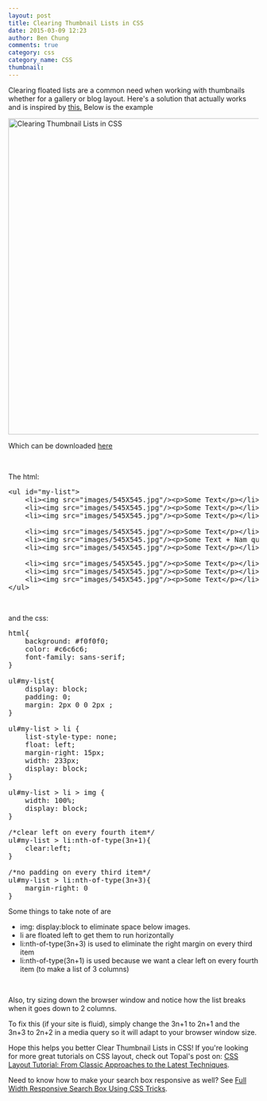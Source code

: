 ```yaml
---
layout: post
title: Clearing Thumbnail Lists in CSS
date: 2015-03-09 12:23
author: Ben Chung
comments: true
category: css
category_name: CSS
thumbnail: 
---
```

Clearing floated lists are a common need when working with thumbnails whether for a gallery or blog layout. Here's a solution that actually works and is inspired by <a title="Clearing floated lists using css" href="http://jsfiddle.net/KPXyw/4/" target="_blank">this.</a> Below is the example

<!--more-->

<a href="{{site.baseurl}}/images/blog/clearing-thumbnail-lists.jpg"><img class="alignnone size-full wp-image-478" src="{{site.baseurl}}/images/blog/clearing-thumbnail-lists.jpg" alt="Clearing Thumbnail Lists in CSS" width="753" height="635" /></a>

Which can be downloaded <a href="{{site.baseurl}}/downloads/clearing-thumbnails.zip" target="_blank">here</a>

&nbsp;

The html:
<pre class="lang:default decode:true">&lt;ul id="my-list"&gt;
    &lt;li&gt;&lt;img src="images/545X545.jpg"/&gt;&lt;p&gt;Some Text&lt;/p&gt;&lt;/li&gt;
    &lt;li&gt;&lt;img src="images/545X545.jpg"/&gt;&lt;p&gt;Some Text&lt;/p&gt;&lt;/li&gt;
    &lt;li&gt;&lt;img src="images/545X545.jpg"/&gt;&lt;p&gt;Some Text&lt;/p&gt;&lt;/li&gt;

    &lt;li&gt;&lt;img src="images/545X545.jpg"/&gt;&lt;p&gt;Some Text&lt;/p&gt;&lt;/li&gt;
    &lt;li&gt;&lt;img src="images/545X545.jpg"/&gt;&lt;p&gt;Some Text + Nam quis nulla nec neque eleifend consectetur in nec nisi. Vestibulum luctus justo ut lacus semper vestibulum.&lt;/p&gt;&lt;/li&gt;
    &lt;li&gt;&lt;img src="images/545X545.jpg"/&gt;&lt;p&gt;Some Text&lt;/p&gt;&lt;/li&gt;

    &lt;li&gt;&lt;img src="images/545X545.jpg"/&gt;&lt;p&gt;Some Text&lt;/p&gt;&lt;/li&gt;
    &lt;li&gt;&lt;img src="images/545X545.jpg"/&gt;&lt;p&gt;Some Text&lt;/p&gt;&lt;/li&gt;
    &lt;li&gt;&lt;img src="images/545X545.jpg"/&gt;&lt;p&gt;Some Text&lt;/p&gt;&lt;/li&gt;
&lt;/ul&gt;</pre>
&nbsp;

and the css:
<pre class="lang:default decode:true ">html{
    background: #f0f0f0;
    color: #c6c6c6;
    font-family: sans-serif;
}

ul#my-list{
    display: block;
    padding: 0;
    margin: 2px 0 0 2px ;
}

ul#my-list &gt; li {
    list-style-type: none;
    float: left;
    margin-right: 15px;
    width: 233px;
    display: block;
}

ul#my-list &gt; li &gt; img {
    width: 100%;
    display: block;
}

/*clear left on every fourth item*/
ul#my-list &gt; li:nth-of-type(3n+1){
    clear:left;
}

/*no padding on every third item*/
ul#my-list &gt; li:nth-of-type(3n+3){
    margin-right: 0
}</pre>
Some things to take note of are
<ul>
 	<li>img: display:block to eliminate space below images.</li>
 	<li>li are floated left to get them to run horizontally</li>
 	<li>li:nth-of-type(3n+3) is used to eliminate the right margin on every third item</li>
 	<li>li:nth-of-type(3n+1) is used because we want a clear left on every fourth item (to make a list of 3 columns)</li>
</ul>
&nbsp;

Also, try sizing down the browser window and notice how the list breaks when it goes down to 2 columns.

To fix this (if your site is fluid), simply change the 3n+1 to 2n+1 and the 3n+3 to 2n+2 in a media query so it will adapt to your browser window size.

Hope this helps you better Clear Thumbnail Lists in CSS! If you're looking for more great tutorials on CSS layout, check out Topal's post on: <a href="http://www.toptal.com/css/css-layout-primer-from-classic-approaches-to-the-latest-techniques" target="_blank">CSS Layout Tutorial: From Classic Approaches to the Latest Techniques</a>.

Need to know how to make your search box responsive as well? See <a title="Full width, Responsive Search Box using CSS Tricks" href="{{site.baseurl}}/full-width-responsive-search-box-using-css-tricks/">Full Width Responsive Search Box Using CSS Tricks</a>.

